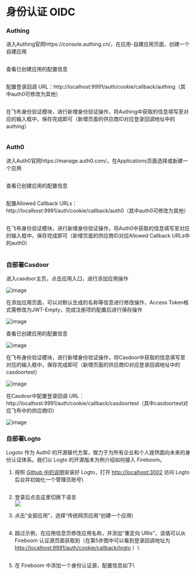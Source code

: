 # 身份认证 OIDC

### Authing

进入Authing官网https://console.authing.cn/，在应用-自建应用页面，创建一个自建应用

<figure><img src="../.gitbook/assets/image (4) (4).png" alt=""><figcaption></figcaption></figure>

查看已创建应用的配置信息

<figure><img src="../.gitbook/assets/image (34).png" alt=""><figcaption></figcaption></figure>

配置登录回调 URL：http://localhost:9991/auth/cookie/callback/authing（其中auth0可修改为其他）

<figure><img src="../.gitbook/assets/image (11).png" alt=""><figcaption></figcaption></figure>

在飞布身份验证模块，进行新增身份验证操作，将Authing中获取的信息填写至对应的输入框中，保存完成即可（新增页面的供应商ID对应登录回调地址中的authing）

<figure><img src="../.gitbook/assets/image (37).png" alt=""><figcaption></figcaption></figure>

&#x20;

### Auth0

进入Auth0官网https://manage.auth0.com/，在Applications页面选择或新建一个应用

<figure><img src="../.gitbook/assets/image (2) (3).png" alt=""><figcaption></figcaption></figure>

&#x20;

查看已创建应用的配置信息

&#x20;

<figure><img src="../.gitbook/assets/image (28).png" alt=""><figcaption></figcaption></figure>

&#x20;

配置Allowed Callback URLs：http://localhost:9991/auth/cookie/callback/auth0（其中auth0可修改为其他）

&#x20;

<figure><img src="../.gitbook/assets/image (19).png" alt=""><figcaption></figcaption></figure>

在飞布身份验证模块，进行新增身份验证操作，将Auth0中获取的信息填写至对应的输入框中，保存完成即可（新增页面的供应商ID对应Allowed Callback URLs中的auth0）

<figure><img src="../.gitbook/assets/image (20).png" alt=""><figcaption></figcaption></figure>

### 自部署Casdoor

进入casdoor主页，点击应用入口，进行添加应用操作

![image](../.gitbook/assets/casdoor1.png)

在添加应用页面，可以对默认生成的名称等信息进行修改操作，Access Token格式需修改为JWT-Empty，完成注册项的配置后进行保存操作

![image](../.gitbook/assets/casdoor2.png)

查看已创建应用的配置信息

![image](../.gitbook/assets/casdoor3.png)

在飞布身份验证模块，进行新增身份验证操作，将Casdoor中获取的信息填写至对应的输入框中，保存完成即可（新增页面的供应商ID对应登录回调地址中的casdoortest）

![image](../.gitbook/assets/casdoor4.png)

在Casdoor中配置登录回调 URL：http://localhost:9991/auth/cookie/callback/casdoortest（其中casdoortest对应飞布中的供应商ID）

![image](https://user-images.githubusercontent.com/31681290/231049076-f35f1a23-de64-4758-8a7a-c72b648a273e.png)

### 自部署Logto

Logoto 作为 Auth0 的开源替代方案，致力于为所有企业和个人提供面向未来的身份认证体系。我们以 Logto 的开源版本为例介绍如何接入 Fireboom。

1.  按照 [Github 中的说明](https://github.com/logto-io/logto#launch-logto)安装好 Logto，打开 [http://localhost:3002](http://localhost:3002) 访问 Logto 后台并初始化一个管理员账号\


    <figure><img src="../.gitbook/assets/WX20230602-143039.png" alt=""><figcaption></figcaption></figure>
2. 登录后点击这里切换下语言\
   ![](<../.gitbook/assets/image (9).png>)
3.  点击“全部应用”，选择“传统网页应用”创建一个应用\


    <figure><img src="../.gitbook/assets/image (12).png" alt=""><figcaption></figcaption></figure>
4.  跳过示例，在应用信息页修改应用名称，并添加“重定向 URIs”，该值可以从 Fireboom 认证源页面获取到（在第5步图中可以看到登录回调地址为 [http://localhost:9991/auth/cookie/callback/logto](http://localhost:9991/auth/cookie/callback/logto) ）\


    <figure><img src="../.gitbook/assets/image (26).png" alt=""><figcaption></figcaption></figure>
5.  在 Fireboom 中添加一个身份认证源，配置信息如下\


    <figure><img src="../.gitbook/assets/image (21).png" alt=""><figcaption></figcaption></figure>
